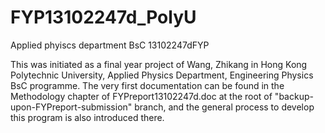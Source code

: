 # FYP13102247d_PolyU
Applied phyiscs department BsC 13102247dFYP

This was initiated as a final year project of Wang, Zhikang in Hong Kong Polytechnic University, Applied Physics Department, Engineering Physics BsC programme.
The very first documentation can be found in the Methodology chapter of FYPreport13102247d.doc at the root of "backup-upon-FYPreport-submission" branch, and the general process to develop this program is also introduced there.
